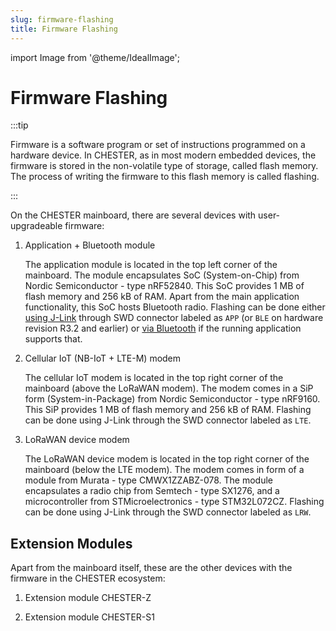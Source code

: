 ```yaml
---
slug: firmware-flashing
title: Firmware Flashing
---
```

import Image from '@theme/IdealImage';

# Firmware Flashing

:::tip

Firmware is a software program or set of instructions programmed on a hardware device. In CHESTER, as in most modern embedded devices, the firmware is stored in the non-volatile type of storage, called flash memory. The process of writing the firmware to this flash memory is called flashing.

:::

On the CHESTER mainboard, there are several devices with user-upgradeable firmware:

1. Application + Bluetooth module

   The application module is located in the top left corner of the mainboard. The module encapsulates SoC (System-on-Chip) from Nordic Semiconductor - type nRF52840. This SoC provides 1 MB of flash memory and 256 kB of RAM. Apart from the main application functionality, this SoC hosts Bluetooth radio. Flashing can be done either [using J-Link](./application-over-j-link.md) through SWD connector labeled as `APP` (or `BLE` on hardware revision R3.2 and earlier) or [via Bluetooth](application-over-bluetooth.md) if the running application supports that.

1. Cellular IoT (NB-IoT + LTE-M) modem

   The cellular IoT modem is located in the top right corner of the mainboard (above the LoRaWAN modem). The modem comes in a SiP form (System-in-Package) from Nordic Semiconductor - type nRF9160. This SiP provides 1 MB of flash memory and 256 kB of RAM. Flashing can be done using J-Link through the SWD connector labeled as `LTE`.

1. LoRaWAN device modem

   The LoRaWAN device modem is located in the top right corner of the mainboard (below the LTE modem). The modem comes in form of a module from Murata - type CMWX1ZZABZ-078. The module encapsulates a radio chip from Semtech - type SX1276, and a microcontroller from STMicroelectronics - type STM32L072CZ. Flashing can be done using J-Link through the SWD connector labeled as `LRW`.

## Extension Modules

Apart from the mainboard itself, these are the other devices with the firmware in the CHESTER ecosystem:

1. Extension module CHESTER-Z

1. Extension module CHESTER-S1

